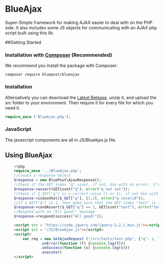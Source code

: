 # BlueAjax
Super-Simple framework for making AJAX easier to deal with on the PHP side. It also includes some JS objects for communicating with an AJAX php script built using this lib.

##Getting Started
### Installation with <a href="https://getcomposer.org/">Composer</a> (<b>Recommended</b>)
We recommend you install the package with Composer:
```
composer require bluepost/blueajax
```
### Installation
Alternatively you can download the <a href="https://github.com/BluePost/BlueAjax/releases/latest">Latest Release</a>, unzip it, and upload the src folder to your environment. Then require it for every file for which you need it. 
```php
require_once ('BlueAjax.php');
```

### JavaScript
The javascript components are all in JS/BlueAjax.js file.

## Using BlueAjax
```php
    <?php
    require_once '../BlueAjax.php';
    //Create a response object
    $response = new BluePost\AjaxResponse();
    //Check if the GET index "q" isset, if not, die with an error: '{"error":"q not set"}'
    $response->assert(GETisset("q"), error("q not set"));
    //Check if $_GET["q"] is a correct value (1 or 2), if not die with an error: '{"error":"q invalid"}'
    $response->isGoodVal($_GET["q"], [1,2], error("q invalid"));
    //If $_GET["q"] is 1, then make sure that the GET index "text" is set. If not, die with an error: '{"error":"text not set"}'
    $response->condAssert($_GET["q"] == 1, GETisset("text"), error("text not set"));
    //Respond with an "All good!" message
    $response->respond(success("All good!"));
```

```html
    <script src = "https://code.jquery.com/jquery-2.2.1.min.js"></script>
    <script src = "/JS/BlueAjax.js"></script>
    <script>
        var req = new GetAjaxRequest ("/src/tests/test.php", {"q": 1, "text":"Text here"})
                .onError(function (f) {console.log(f)})
                .onSuccess(function (s) {console.log(s)})
                .execute()
    </script>
```
